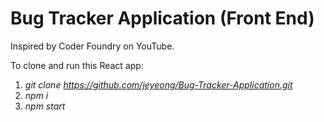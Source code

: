# Bug Tracker Application (Front End)

Inspired by Coder Foundry on YouTube.

To clone and run this React app:
1. *git clone https://github.com/jeyeong/Bug-Tracker-Application.git*
2. *npm i*
3. *npm start*
